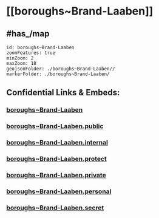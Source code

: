 # [[boroughs~Brand-Laaben]] 


## #has_/map  



```leaflet
id: boroughs~Brand-Laaben
zoomFeatures: true 
minZoom: 2 
maxZoom: 18
geojsonFolder: ./boroughs~Brand-Laaben//
markerFolder: ./boroughs~Brand-Laaben/
```


## Confidential Links & Embeds: 

### [boroughs~Brand-Laaben](/_Standards/Earth/Continent/Europe/Europe~Central/Austria/Austrias_States/Niederösterreich/counties~NÖ/St_Pölten/cities~St_Pölten/Brand-Laaben/boroughs~Brand-Laaben.md) 

### [boroughs~Brand-Laaben.public](/_public/Earth/Continent/Europe/Europe~Central/Austria/Austrias_States/Niederösterreich/counties~NÖ/St_Pölten/cities~St_Pölten/Brand-Laaben/boroughs~Brand-Laaben.public.md) 

### [boroughs~Brand-Laaben.internal](/_internal/Earth/Continent/Europe/Europe~Central/Austria/Austrias_States/Niederösterreich/counties~NÖ/St_Pölten/cities~St_Pölten/Brand-Laaben/boroughs~Brand-Laaben.internal.md) 

### [boroughs~Brand-Laaben.protect](/_protect/Earth/Continent/Europe/Europe~Central/Austria/Austrias_States/Niederösterreich/counties~NÖ/St_Pölten/cities~St_Pölten/Brand-Laaben/boroughs~Brand-Laaben.protect.md) 

### [boroughs~Brand-Laaben.private](/_private/Earth/Continent/Europe/Europe~Central/Austria/Austrias_States/Niederösterreich/counties~NÖ/St_Pölten/cities~St_Pölten/Brand-Laaben/boroughs~Brand-Laaben.private.md) 

### [boroughs~Brand-Laaben.personal](/_personal/Earth/Continent/Europe/Europe~Central/Austria/Austrias_States/Niederösterreich/counties~NÖ/St_Pölten/cities~St_Pölten/Brand-Laaben/boroughs~Brand-Laaben.personal.md) 

### [boroughs~Brand-Laaben.secret](/_secret/Earth/Continent/Europe/Europe~Central/Austria/Austrias_States/Niederösterreich/counties~NÖ/St_Pölten/cities~St_Pölten/Brand-Laaben/boroughs~Brand-Laaben.secret.md)

